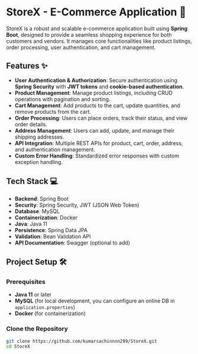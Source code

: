 # StoreX - E-Commerce Application 🛒

StoreX is a robust and scalable e-commerce application built using **Spring Boot**, designed to provide a seamless shopping experience for both customers and vendors. It manages core functionalities like product listings, order processing, user authentication, and cart management.

## Features ✨

- **User Authentication & Authorization**: Secure authentication using **Spring Security** with **JWT tokens** and **cookie-based authentication**.
- **Product Management**: Manage product listings, including CRUD operations with pagination and sorting.
- **Cart Management**: Add products to the cart, update quantities, and remove products from the cart.
- **Order Processing**: Users can place orders, track their status, and view order details.
- **Address Management**: Users can add, update, and manage their shipping addresses.
- **API Integration**: Multiple REST APIs for product, cart, order, address, and authentication management.
- **Custom Error Handling**: Standardized error responses with custom exception handling.

## Tech Stack 💻

- **Backend**: Spring Boot
- **Security**: Spring Security, JWT (JSON Web Token)
- **Database**: MySQL
- **Containerization**: Docker
- **Java**: Java 11
- **Persistence**: Spring Data JPA
- **Validation**: Bean Validation API
- **API Documentation**: Swagger (optional to add)

## Project Setup 🛠️

### Prerequisites

- **Java 11** or later
- **MySQL** (for local development, you can configure an online DB in `application.properties`)
- **Docker** (for containerization)

### Clone the Repository

```bash
git clone https://github.com/kumarsachinnnn299/StoreX.git
cd StoreX
